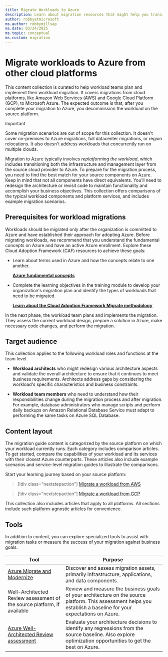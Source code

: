 ```yaml
---
title: Migrate Workloads to Azure
description: Learn about migration resources that might help you transition workloads from AWS and Google Cloud to Azure.
author: robbyatmicrosoft
ms.author: robbymillsap
ms.date: 03/24/2025
ms.topic: conceptual
ms.custom: migration
---
```


# Migrate workloads to Azure from other cloud platforms

This content collection is curated to help workload teams plan and implement their workload migration. It covers migrations from cloud platforms, like Amazon Web Services (AWS) and Google Cloud Platform (GCP), to Microsoft Azure. The expected outcome is that, after you complete your migration to Azure, you decommission the workload on the source platform.

> [!IMPORTANT] 
>
> Some migration scenarios are out of scope for this collection. It doesn't cover on-premises to Azure migrations, full datacenter migrations, or region relocations. It also doesn't address workloads that concurrently run on multiple clouds.

Migration to Azure typically involves _replatforming the workload_, which includes transitioning both the infrastructure and management layer from the source cloud provider to Azure. To prepare for the migration process, you need to find the best match for your source components on Azure. Keep in mind that not all components have direct equivalents. You'll need to redesign the architecture or revisit code to maintain functionality and accomplish your business objectives. This collection offers comparisons of the typical workload components and platform services, and includes example migration scenarios.

## Prerequisites for workload migrations

Workloads should be migrated only after the organization is committed to Azure and have established their approach for adopting Azure. Before migrating workloads, we recommend that you understand the fundamental concepts on Azure and have an active Azure enrollment. Explore these Cloud Adoption Framework (CAF) resources to achieve these goals:

- Learn about terms used in Azure and how the concepts relate to one another.

  [**Azure fundamental concepts**](/azure/cloud-adoption-framework/ready/considerations/fundamental-concepts)

- Complete the learning objectives in the training module to develop your organization's migration plan and identify the types of workloads that need to be migrated.

  [**Learn about the Cloud Adoption Framework Migrate methodology**](/training/modules/cloud-adoption-framework-migrate/)

In the next phase, the workload team plans and implements the migration. They assess the current workload design, prepare a solution in Azure, make necessary code changes, and perform the migration. 

## Target audience

This collection applies to the following workload roles and functions at the team level.

- **Workload architects** who might redesign various architecture aspects and validate the overall architecture to ensure that it continues to meet business requirements. Architects address gaps by considering the workload's specific characteristics and business constraints.

- **Workload team members** who need to understand how their responsibilities change during the migration process and after migration. For example, database administrators who manage scripts and perform daily backups on Amazon Relational Database Service must adapt to performing the same tasks on Azure SQL Database. 

## Content layout

The migration guide content is categorized by the source platform on which your workload currently runs. Each category includes comparison articles. To get started, compare the capabilities of your workload and its services with their closest Azure counterparts. These articles also include example scenarios and service-level migration guides to illustrate the comparisons.

Start your learning journey based on your source platform:

> [!div class="nextstepaction"]
> [Migrate a workload from AWS](./migrate-from-aws.yml)

> [!div class="nextstepaction"]
> [Migrate a workload from GCP](./migrate-from-google-cloud.yml)

This collection also includes articles that apply to all platforms. All sections include such platform-agnostic articles for convenience.

## Tools

In addition to content, you can explore specialized tools to assist with migration tasks or measure the success of your migration against business goals.

|Tool|Purpose|
|---|---|
|[Azure Migrate and Modernize](/azure/migrate/migrate-services-overview)| Discover and assess migration assets, primarily infrastructure, applications, and data components. |
|Well-Architected Review assessment of the source platform, if available| Review and measure the business goals of your architecture on the source platform. This assessment helps you establish a baseline for your expectations on Azure.|
|[Azure Well-Architected Review assessment](/assessments/azure-architecture-review/)| Evaluate your architecture decisions to identify any regressions from the source baseline. Also explore optimization opportunities to get the best on Azure.|
